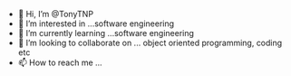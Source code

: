 - 👋 Hi, I’m @TonyTNP
- 👀 I’m interested in ...software engineering 
- 🌱 I’m currently learning ...software engineering 
- 💞️ I’m looking to collaborate on ... object oriented programming, coding etc
- 📫 How to reach me ... 

<!---
TonyTNP/TonyTNP is a ✨ special ✨ repository because its `README.md` (this file) appears on your GitHub profile.
You can click the Preview link to take a look at your changes.
--->
